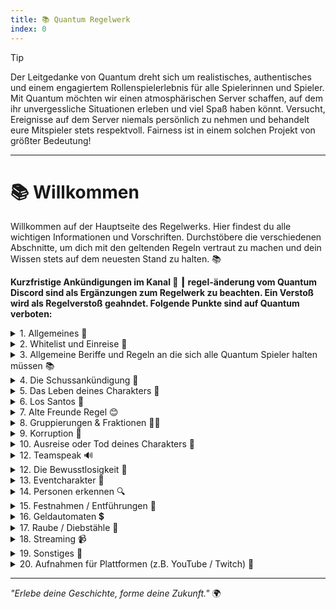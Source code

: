 ```yaml
---
title: 📚 Quantum Regelwerk
index: 0
---
```


> [!TIP]
> Der Leitgedanke von Quantum dreht sich um realistisches, authentisches und einem engagiertem Rollenspielerlebnis für alle Spielerinnen und Spieler. Mit Quantum möchten wir einen atmosphärischen Server schaffen, auf dem ihr unvergessliche Situationen erleben und viel Spaß haben könnt. Versucht, Ereignisse auf dem Server niemals persönlich zu nehmen und behandelt eure Mitspieler stets respektvoll. Fairness ist in einem solchen Projekt von größter Bedeutung!

---

# 📚 Willkommen
Willkommen auf der Hauptseite des Regelwerks. Hier findest du alle wichtigen Informationen und Vorschriften.
Durchstöbere die verschiedenen Abschnitte, um dich mit den geltenden Regeln vertraut zu machen und dein Wissen stets auf dem neuesten Stand zu halten. 📚

**Kurzfristige Ankündigungen im Kanal 🔀 ┃ regel-änderung vom Quantum Discord sind als Ergänzungen zum Regelwerk zu beachten. Ein Verstoß wird als Regelverstoß geahndet.
Folgende Punkte sind auf Quantum verboten:**

<details>
<summary>1. Allgemeines 📜</summary>

`1.1` Grundlose / übertriebene Beleidigungen, Rassismus, Sexismus, sexuelle Handlungen / Anspielungen, Mobbing und Diskriminierung

`1.2` Das Ausspielen von Schwangerschaften

`1.3` Das Darstellen von körperlichen oder geistigen Behinderungen

`1.4` Das Androhen oder Ausspielen von Suizid

`1.5` Das Ausnutzen von fehlerhaften / ungewollten Spielmechaniken (z.B. Paycheck-Farming (inaktiv Rumstehen im Job/Sozialgeld), Autos "reparieren" durch Ein- und Ausparken in der Garage, das Verschieben von Items aus Lagern/Schränken, wohlwissend, dass es der andere Spieler aufgrund fehlender Mechanik nicht merkt/sieht)

`1.6` Das Ausnutzen von Situationen nach einem Server-Crash zur eigenen Bereicherung.

`1.7` Die Nutzung von IC-Plattformen wie EmergencyOS oder dem Aktensystem während man nicht IC ist.

`1.8` Das Erstellen und/oder Nutzen von mehr als einem Account.

`1.9` Die Weitergabe von Accountdaten (Login-Daten, 2FA) an andere Personen.

`1.10` Das öffentliche und/oder gemeinsame Bearbeiten des Fragebogens in Streams oder ähnlichem.

`1.11` Das Bespielen des Servers vor dem vollendeten 16. Lebensjahr

`1.12` Externe Programme oder Spieldateien, die das Spiel zum eigenen Vorteil verändern.

`1.13` Support-Gespräche sind nicht öffentlich und dürfen nicht gestreamt oder aufgezeichnet werden.

`1.14` Längere Abwesenheiten sowie RP-Pausen, die länger als 3 Wochen dauern, müssen beim Support im Teamspeak gemeldet werden, um RP-Flucht auszuschließen, ggf. Mietkosten zu reduzieren und euren Charakter zu sichern.

`1.15` Bei längeren Abwesenheiten ohne Abmeldung behält sich der Support vor, den Charakter zu löschen.

`1.16` Visuelle Mods, wie zum Beispiel Natural Vision oder Redux, sind erlaubt, solange sie die Spielmechaniken nicht verändern. Unser Support steht diesbezüglich jedoch nicht zur Verfügung. Installiert diese Mods auf eigene Gefahr. Wird eine Veränderung der Spieldateien erkannt, wird dies mit einem permanenten Ausschluss geahndet.
</details>

<details>
<summary>2. Whitelist und Einreise 🛫</summary>
Das öffentliche und/oder gemeinsame Bearbeiten des Fragebogens und der Charaktergeschichte ist verboten, dazu zählt insbesondere auch:

`2.1` Das Fragen nach Lösungen für den Fragebogen.

`2.2` Das Anbieten von Lösungen für den Fragebogen.

`2.3` Die Verwendung einer fremden, nicht selbst geschriebenen sowie ausgedachten Charaktergeschichte.

`2.4` Das Anbieten von Charaktergeschichten für andere Spieler.

`2.5` Falls einer deiner Whitelistversuche fehlschlägt, wirst du weitere Möglichkeiten erhalten, die Whitelist erneut zu beantworten.
</details>

<details>
<summary>3. Allgemeine Beriffe und Regeln an die sich alle Quantum Spieler halten müssen 📚</summary>
</details>

<details>
<summary>4. Die Schussankündigung 🔫</summary>
</details>

<details>
<summary>5. Das Leben deines Charakters 💙</summary>
</details>

<details>
<summary>6. Los Santos 🎡</summary>
</details>

<details>
<summary>7. Alte Freunde Regel 😊</summary>
</details>

<details>
<summary>8. Gruppierungen & Fraktionen 🕵️‍♂️</summary>
</details>

<details>
<summary>9. Korruption 🤑</summary>
</details>

<details>
<summary>10. Ausreise oder Tod deines Charakters 👼</summary>
</details>

<details>
<summary>12. Teamspeak 🔊</summary>
</details>

<details>
<summary>12. Die Bewusstlosigkeit 👀</summary>
</details>

<details>
<summary>13. Eventcharakter 🎁</summary>
</details>

<details>
<summary>14. Personen erkennen 🔍</summary>
</details>

<details>
<summary>15. Festnahmen / Entführungen 🚓</summary>
</details>

<details>
<summary>16. Geldautomaten 💲</summary>
</details>

<details>
<summary>17. Raube / Diebstähle 💎</summary>
</details>

<details>
<summary>18. Streaming 📹</summary>
</details>

<details>
<summary>19. Sonstiges 🤫</summary>
</details>

<details>
<summary>20. Aufnahmen für Plattformen (z.B. YouTube / Twitch) 👾</summary>
</details>

---

*"Erlebe deine Geschichte, forme deine Zukunft."* 🌍
